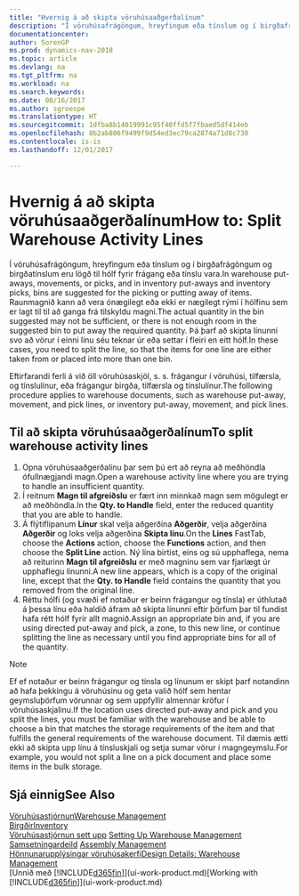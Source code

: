 ```yaml
---
title: "Hvernig á að skipta vöruhúsaaðgerðalínum"
description: "Í vöruhúsafrágöngum, hreyfingum eða tínslum og í birgðafrágöngum og birgðatínslum eru lögð til hólf fyrir frágang eða tínslu vara. Raunmagnið kann að vera ónægilegt eða ekki er nægilegt rými í hólfinu sem er lagt til til að ganga frá tilskyldu magni. Þá þarf að skipta línunni svo að vörur í einni línu séu teknar úr eða settar í fleiri en eitt hólf."
documentationcenter: 
author: SorenGP
ms.prod: dynamics-nav-2018
ms.topic: article
ms.devlang: na
ms.tgt_pltfrm: na
ms.workload: na
ms.search.keywords: 
ms.date: 08/16/2017
ms.author: sgroespe
ms.translationtype: HT
ms.sourcegitcommit: 1dfba8b14019991c95f40ffd5f7fbaed5df414eb
ms.openlocfilehash: 8b2ab806f9499f9d54ed3ec79ca2874a71d8c730
ms.contentlocale: is-is
ms.lasthandoff: 12/01/2017

---
```

# <a name="how-to-split-warehouse-activity-lines"></a><span data-ttu-id="a0d4a-105">Hvernig á að skipta vöruhúsaaðgerðalínum</span><span class="sxs-lookup"><span data-stu-id="a0d4a-105">How to: Split Warehouse Activity Lines</span></span>
<span data-ttu-id="a0d4a-106">Í vöruhúsafrágöngum, hreyfingum eða tínslum og í birgðafrágöngum og birgðatínslum eru lögð til hólf fyrir frágang eða tínslu vara.</span><span class="sxs-lookup"><span data-stu-id="a0d4a-106">In warehouse put-aways, movements, or picks, and in inventory put-aways and inventory picks, bins are suggested for the picking or putting away of items.</span></span> <span data-ttu-id="a0d4a-107">Raunmagnið kann að vera ónægilegt eða ekki er nægilegt rými í hólfinu sem er lagt til til að ganga frá tilskyldu magni.</span><span class="sxs-lookup"><span data-stu-id="a0d4a-107">The actual quantity in the bin suggested may not be sufficient, or there is not enough room in the suggested bin to put away the required quantity.</span></span> <span data-ttu-id="a0d4a-108">Þá þarf að skipta línunni svo að vörur í einni línu séu teknar úr eða settar í fleiri en eitt hólf.</span><span class="sxs-lookup"><span data-stu-id="a0d4a-108">In these cases, you need to split the line, so that the items for one line are either taken from or placed into more than one bin.</span></span>  

<span data-ttu-id="a0d4a-109">Eftirfarandi ferli á við öll vöruhúsaskjöl, s. s. frágangur í vöruhúsi, tilfærsla, og tínslulínur, eða frágangur birgða, tilfærsla og tínslulínur.</span><span class="sxs-lookup"><span data-stu-id="a0d4a-109">The following procedure applies to warehouse documents, such as warehouse put-away, movement, and pick lines, or inventory put-away, movement, and pick lines.</span></span>  

## <a name="to-split-warehouse-activity-lines"></a><span data-ttu-id="a0d4a-110">Til að skipta vöruhúsaaðgerðalínum</span><span class="sxs-lookup"><span data-stu-id="a0d4a-110">To split warehouse activity lines</span></span>  
1.  <span data-ttu-id="a0d4a-111">Opna vöruhúsaaðgerðalínu þar sem þú ert að reyna að meðhöndla ófullnægjandi magn.</span><span class="sxs-lookup"><span data-stu-id="a0d4a-111">Open a warehouse activity line where you are trying to handle an insufficient quantity.</span></span>  
2.  <span data-ttu-id="a0d4a-112">Í reitnum **Magn til afgreiðslu** er fært inn minnkað magn sem mögulegt er að meðhöndla.</span><span class="sxs-lookup"><span data-stu-id="a0d4a-112">In the **Qty. to Handle** field, enter the reduced quantity that you are able to handle.</span></span>  
3.  <span data-ttu-id="a0d4a-113">Á flýtiflipanum **Línur** skal velja aðgerðina **Aðgerðir**, velja aðgerðina **Aðgerðir** og loks velja aðgerðina **Skipta línu**.</span><span class="sxs-lookup"><span data-stu-id="a0d4a-113">On the **Lines** FastTab, choose the **Actions** action, choose the **Functions** action, and then choose the **Split Line** action.</span></span> <span data-ttu-id="a0d4a-114">Ný lína birtist, eins og sú upphaflega, nema að reiturinn **Magn til afgreiðslu** er með magninu sem var fjarlægt úr upphaflegu línunni.</span><span class="sxs-lookup"><span data-stu-id="a0d4a-114">A new line appears, which is a copy of the original line, except that the **Qty. to Handle** field contains the quantity that you removed from the original line.</span></span>  
4.  <span data-ttu-id="a0d4a-115">Réttu hólfi (og svæði ef notaður er beinn frágangur og tínsla) er úthlutað á þessa línu eða haldið áfram að skipta línunni eftir þörfum þar til fundist hafa rétt hólf fyrir allt magnið.</span><span class="sxs-lookup"><span data-stu-id="a0d4a-115">Assign an appropriate bin and, if you are using directed put-away and pick, a zone, to this new line, or continue splitting the line as necessary until you find appropriate bins for all of the quantity.</span></span>  

> [!NOTE]  
>  <span data-ttu-id="a0d4a-116">Ef ef notaður er beinn frágangur og tínsla og línunum er skipt þarf notandinn að hafa þekkingu á vöruhúsinu og geta valið hólf sem hentar geymsluþörfum vörunnar og sem uppfyllir almennar kröfur í vöruhúsaskjalinu.</span><span class="sxs-lookup"><span data-stu-id="a0d4a-116">If the location uses directed put-away and pick and you split the lines, you must be familiar with the warehouse and be able to choose a bin that matches the storage requirements of the item and that fulfills the general requirements of the warehouse document.</span></span> <span data-ttu-id="a0d4a-117">Til dæmis ætti ekki að skipta upp línu á tínsluskjali og setja sumar vörur í magngeymslu.</span><span class="sxs-lookup"><span data-stu-id="a0d4a-117">For example, you would not split a line on a pick document and place some items in the bulk storage.</span></span>  

## <a name="see-also"></a><span data-ttu-id="a0d4a-118">Sjá einnig</span><span class="sxs-lookup"><span data-stu-id="a0d4a-118">See Also</span></span>  
[<span data-ttu-id="a0d4a-119">Vöruhúsastjórnun</span><span class="sxs-lookup"><span data-stu-id="a0d4a-119">Warehouse Management</span></span>](warehouse-manage-warehouse.md)  
[<span data-ttu-id="a0d4a-120">Birgðir</span><span class="sxs-lookup"><span data-stu-id="a0d4a-120">Inventory</span></span>](inventory-manage-inventory.md)  
<span data-ttu-id="a0d4a-121">[Vöruhúsastjórnun sett upp](warehouse-setup-warehouse.md)   </span><span class="sxs-lookup"><span data-stu-id="a0d4a-121">[Setting Up Warehouse Management](warehouse-setup-warehouse.md)   </span></span>  
<span data-ttu-id="a0d4a-122">[Samsetningardeild](assembly-assemble-items.md)  </span><span class="sxs-lookup"><span data-stu-id="a0d4a-122">[Assembly Management](assembly-assemble-items.md)  </span></span>  
[<span data-ttu-id="a0d4a-123">Hönnunarupplýsingar vöruhúsakerfi</span><span class="sxs-lookup"><span data-stu-id="a0d4a-123">Design Details: Warehouse Management</span></span>](design-details-warehouse-management.md)  
<span data-ttu-id="a0d4a-124">[Unnið með [!INCLUDE[d365fin](includes/d365fin_md.md)]](ui-work-product.md)</span><span class="sxs-lookup"><span data-stu-id="a0d4a-124">[Working with [!INCLUDE[d365fin](includes/d365fin_md.md)]](ui-work-product.md)</span></span>

